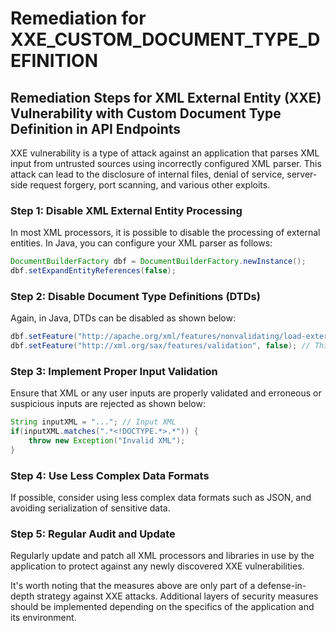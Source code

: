 # Remediation for XXE_CUSTOM_DOCUMENT_TYPE_DEFINITION

## Remediation Steps for XML External Entity (XXE) Vulnerability with Custom Document Type Definition in API Endpoints

XXE vulnerability is a type of attack against an application that parses XML input from untrusted sources using incorrectly configured XML parser. This attack can lead to the disclosure of internal files, denial of service, server-side request forgery, port scanning, and various other exploits.

### Step 1: Disable XML External Entity Processing

In most XML processors, it is possible to disable the processing of external entities. In Java, you can configure your XML parser as follows:

```java
DocumentBuilderFactory dbf = DocumentBuilderFactory.newInstance();
dbf.setExpandEntityReferences(false);
```

### Step 2: Disable Document Type Definitions (DTDs)

Again, in Java, DTDs can be disabled as shown below:

```java
dbf.setFeature("http://apache.org/xml/features/nonvalidating/load-external-dtd", false); // This disables external DTDs as well
dbf.setFeature("http://xml.org/sax/features/validation", false); // This disables DTDs entirely
```

### Step 3: Implement Proper Input Validation

Ensure that XML or any user inputs are properly validated and erroneous or suspicious inputs are rejected as shown below:

```java
String inputXML = "..."; // Input XML
if(inputXML.matches(".*<!DOCTYPE.*>.*")) {
    throw new Exception("Invalid XML");
}
```

### Step 4: Use Less Complex Data Formats

If possible, consider using less complex data formats such as JSON, and avoiding serialization of sensitive data.

### Step 5: Regular Audit and Update

Regularly update and patch all XML processors and libraries in use by the application to protect against any newly discovered XXE vulnerabilities.

It's worth noting that the measures above are only part of a defense-in-depth strategy against XXE attacks. Additional layers of security measures should be implemented depending on the specifics of the application and its environment.